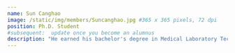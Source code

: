 ```yaml
---
name: Sun Canghao
image: /static/img/members/Suncanghao.jpg #365 x 365 pixels, 72 dpi
position: Ph.D. Student
#subsequent:  update once you become an alumnus
description: "He earned his bachelor's degree in Medical Laboratory Technology from Dalian Medical University. Currently, he is pursuing an MPhil under the supervision of Professor Zhang, focusing on molecular biology and computational biology."
---
```

